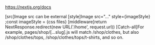 https://nextjs.org/docs

[src]Image src can be external
[style]Image src="..." style={imageStyle} ;const imageStyle = {css files}
[middleware]return NextResponse.redirect(new URL('/home', request.url))
[Catch-all]For example, pages/shop/[...slug].js will match /shop/clothes, but also /shop/clothes/tops, /shop/clothes/tops/t-shirts, and so on.